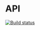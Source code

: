 # API
[![Build status](https://ci.appveyor.com/api/projects/status/wlihe267icx4tcud?svg=true)](https://ci.appveyor.com/project/DinaMaskaykina/api)

